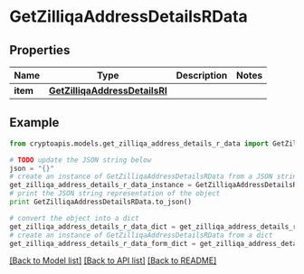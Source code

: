 # GetZilliqaAddressDetailsRData


## Properties
Name | Type | Description | Notes
------------ | ------------- | ------------- | -------------
**item** | [**GetZilliqaAddressDetailsRI**](GetZilliqaAddressDetailsRI.md) |  | 

## Example

```python
from cryptoapis.models.get_zilliqa_address_details_r_data import GetZilliqaAddressDetailsRData

# TODO update the JSON string below
json = "{}"
# create an instance of GetZilliqaAddressDetailsRData from a JSON string
get_zilliqa_address_details_r_data_instance = GetZilliqaAddressDetailsRData.from_json(json)
# print the JSON string representation of the object
print GetZilliqaAddressDetailsRData.to_json()

# convert the object into a dict
get_zilliqa_address_details_r_data_dict = get_zilliqa_address_details_r_data_instance.to_dict()
# create an instance of GetZilliqaAddressDetailsRData from a dict
get_zilliqa_address_details_r_data_form_dict = get_zilliqa_address_details_r_data.from_dict(get_zilliqa_address_details_r_data_dict)
```
[[Back to Model list]](../README.md#documentation-for-models) [[Back to API list]](../README.md#documentation-for-api-endpoints) [[Back to README]](../README.md)


